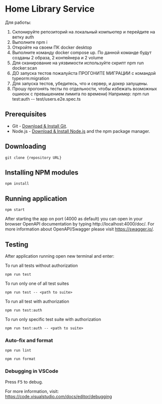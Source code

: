 # Home Library Service

Для работы:
1. Склонируйте репозиторий на локальный компьютер  и перейдите на ветку auth
2. Выполните npm i
3. Откройте на своем ПК docker desktop
4. Выполните команду docker compose up. По данной команде будут созданы 2 образа, 2 контейнера  и 2 volume
5. Для сканирование на уязвимости используйте скрипт npm run docker:scan
6. ДО запуска тестов пожалуйста ПРОГОНИТЕ МИГРАЦИИ с командой typeorm:migration
6. Для запуска тестов, убедитесь, что и сервер, и докер запущены. 
7. Прошу прогонять тесты по отдельности, чтобы избежать возможных ошиюок с превышением лимита по времени)
Например: npm run test:auth -- test/users.e2e.spec.ts


## Prerequisites

- Git - [Download & Install Git](https://git-scm.com/downloads).
- Node.js - [Download & Install Node.js](https://nodejs.org/en/download/) and the npm package manager.

## Downloading

```
git clone {repository URL}
```

## Installing NPM modules

```
npm install
```

## Running application

```
npm start
```

After starting the app on port (4000 as default) you can open
in your browser OpenAPI documentation by typing http://localhost:4000/doc/.
For more information about OpenAPI/Swagger please visit https://swagger.io/.

## Testing

After application running open new terminal and enter:

To run all tests without authorization

```
npm run test
```

To run only one of all test suites

```
npm run test -- <path to suite>
```

To run all test with authorization

```
npm run test:auth
```

To run only specific test suite with authorization

```
npm run test:auth -- <path to suite>
```

### Auto-fix and format

```
npm run lint
```

```
npm run format
```

### Debugging in VSCode

Press <kbd>F5</kbd> to debug.

For more information, visit: https://code.visualstudio.com/docs/editor/debugging
